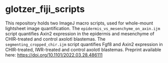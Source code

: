 # glotzer_fiji_scripts
This repository holds two ImageJ macro scripts, used for whole-mount lightsheet image quantification. 
The `epidermis_vs_mesenchyme_on_axin.ijm` script quantifies Axin2 expression in the epidermis and mesenchyme of CHIR-treated and control axolotl blastemas. 
The `segmenting_cropped_chir.ijm` script quantifies Fgf8 and Axin2 expression in CHIR-treated, IWR-treated and control axolotl blastemas. 
Preprint available here: https://doi.org/10.1101/2022.03.28.486111
